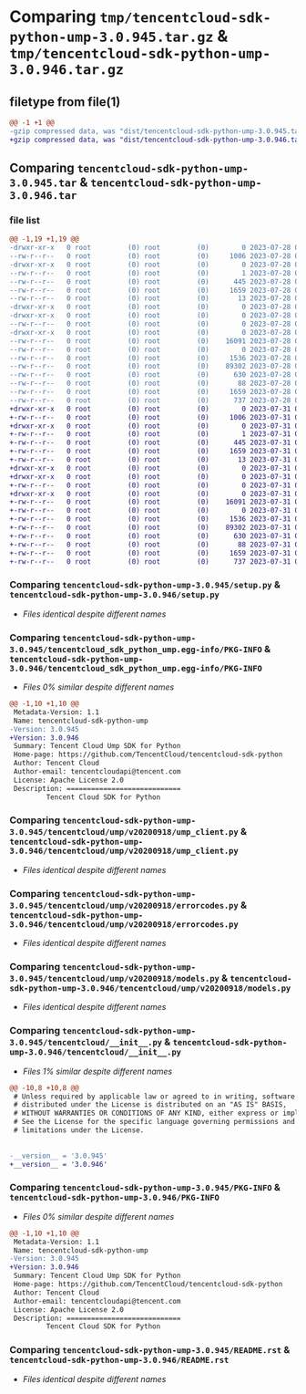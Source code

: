 # Comparing `tmp/tencentcloud-sdk-python-ump-3.0.945.tar.gz` & `tmp/tencentcloud-sdk-python-ump-3.0.946.tar.gz`

## filetype from file(1)

```diff
@@ -1 +1 @@
-gzip compressed data, was "dist/tencentcloud-sdk-python-ump-3.0.945.tar", last modified: Fri Jul 28 00:39:00 2023, max compression
+gzip compressed data, was "dist/tencentcloud-sdk-python-ump-3.0.946.tar", last modified: Mon Jul 31 00:39:18 2023, max compression
```

## Comparing `tencentcloud-sdk-python-ump-3.0.945.tar` & `tencentcloud-sdk-python-ump-3.0.946.tar`

### file list

```diff
@@ -1,19 +1,19 @@
-drwxr-xr-x   0 root         (0) root         (0)        0 2023-07-28 00:39:00.000000 tencentcloud-sdk-python-ump-3.0.945/
--rw-r--r--   0 root         (0) root         (0)     1006 2023-07-28 00:39:00.000000 tencentcloud-sdk-python-ump-3.0.945/setup.py
-drwxr-xr-x   0 root         (0) root         (0)        0 2023-07-28 00:39:00.000000 tencentcloud-sdk-python-ump-3.0.945/tencentcloud_sdk_python_ump.egg-info/
--rw-r--r--   0 root         (0) root         (0)        1 2023-07-28 00:39:00.000000 tencentcloud-sdk-python-ump-3.0.945/tencentcloud_sdk_python_ump.egg-info/dependency_links.txt
--rw-r--r--   0 root         (0) root         (0)      445 2023-07-28 00:39:00.000000 tencentcloud-sdk-python-ump-3.0.945/tencentcloud_sdk_python_ump.egg-info/SOURCES.txt
--rw-r--r--   0 root         (0) root         (0)     1659 2023-07-28 00:39:00.000000 tencentcloud-sdk-python-ump-3.0.945/tencentcloud_sdk_python_ump.egg-info/PKG-INFO
--rw-r--r--   0 root         (0) root         (0)       13 2023-07-28 00:39:00.000000 tencentcloud-sdk-python-ump-3.0.945/tencentcloud_sdk_python_ump.egg-info/top_level.txt
-drwxr-xr-x   0 root         (0) root         (0)        0 2023-07-28 00:39:00.000000 tencentcloud-sdk-python-ump-3.0.945/tencentcloud/
-drwxr-xr-x   0 root         (0) root         (0)        0 2023-07-28 00:39:00.000000 tencentcloud-sdk-python-ump-3.0.945/tencentcloud/ump/
--rw-r--r--   0 root         (0) root         (0)        0 2023-07-28 00:39:00.000000 tencentcloud-sdk-python-ump-3.0.945/tencentcloud/ump/__init__.py
-drwxr-xr-x   0 root         (0) root         (0)        0 2023-07-28 00:39:00.000000 tencentcloud-sdk-python-ump-3.0.945/tencentcloud/ump/v20200918/
--rw-r--r--   0 root         (0) root         (0)    16091 2023-07-28 00:39:00.000000 tencentcloud-sdk-python-ump-3.0.945/tencentcloud/ump/v20200918/ump_client.py
--rw-r--r--   0 root         (0) root         (0)        0 2023-07-28 00:39:00.000000 tencentcloud-sdk-python-ump-3.0.945/tencentcloud/ump/v20200918/__init__.py
--rw-r--r--   0 root         (0) root         (0)     1536 2023-07-28 00:39:00.000000 tencentcloud-sdk-python-ump-3.0.945/tencentcloud/ump/v20200918/errorcodes.py
--rw-r--r--   0 root         (0) root         (0)    89302 2023-07-28 00:39:00.000000 tencentcloud-sdk-python-ump-3.0.945/tencentcloud/ump/v20200918/models.py
--rw-r--r--   0 root         (0) root         (0)      630 2023-07-28 00:39:00.000000 tencentcloud-sdk-python-ump-3.0.945/tencentcloud/__init__.py
--rw-r--r--   0 root         (0) root         (0)       88 2023-07-28 00:39:00.000000 tencentcloud-sdk-python-ump-3.0.945/setup.cfg
--rw-r--r--   0 root         (0) root         (0)     1659 2023-07-28 00:39:00.000000 tencentcloud-sdk-python-ump-3.0.945/PKG-INFO
--rw-r--r--   0 root         (0) root         (0)      737 2023-07-28 00:39:00.000000 tencentcloud-sdk-python-ump-3.0.945/README.rst
+drwxr-xr-x   0 root         (0) root         (0)        0 2023-07-31 00:39:18.000000 tencentcloud-sdk-python-ump-3.0.946/
+-rw-r--r--   0 root         (0) root         (0)     1006 2023-07-31 00:39:18.000000 tencentcloud-sdk-python-ump-3.0.946/setup.py
+drwxr-xr-x   0 root         (0) root         (0)        0 2023-07-31 00:39:18.000000 tencentcloud-sdk-python-ump-3.0.946/tencentcloud_sdk_python_ump.egg-info/
+-rw-r--r--   0 root         (0) root         (0)        1 2023-07-31 00:39:18.000000 tencentcloud-sdk-python-ump-3.0.946/tencentcloud_sdk_python_ump.egg-info/dependency_links.txt
+-rw-r--r--   0 root         (0) root         (0)      445 2023-07-31 00:39:18.000000 tencentcloud-sdk-python-ump-3.0.946/tencentcloud_sdk_python_ump.egg-info/SOURCES.txt
+-rw-r--r--   0 root         (0) root         (0)     1659 2023-07-31 00:39:18.000000 tencentcloud-sdk-python-ump-3.0.946/tencentcloud_sdk_python_ump.egg-info/PKG-INFO
+-rw-r--r--   0 root         (0) root         (0)       13 2023-07-31 00:39:18.000000 tencentcloud-sdk-python-ump-3.0.946/tencentcloud_sdk_python_ump.egg-info/top_level.txt
+drwxr-xr-x   0 root         (0) root         (0)        0 2023-07-31 00:39:18.000000 tencentcloud-sdk-python-ump-3.0.946/tencentcloud/
+drwxr-xr-x   0 root         (0) root         (0)        0 2023-07-31 00:39:18.000000 tencentcloud-sdk-python-ump-3.0.946/tencentcloud/ump/
+-rw-r--r--   0 root         (0) root         (0)        0 2023-07-31 00:39:18.000000 tencentcloud-sdk-python-ump-3.0.946/tencentcloud/ump/__init__.py
+drwxr-xr-x   0 root         (0) root         (0)        0 2023-07-31 00:39:18.000000 tencentcloud-sdk-python-ump-3.0.946/tencentcloud/ump/v20200918/
+-rw-r--r--   0 root         (0) root         (0)    16091 2023-07-31 00:39:18.000000 tencentcloud-sdk-python-ump-3.0.946/tencentcloud/ump/v20200918/ump_client.py
+-rw-r--r--   0 root         (0) root         (0)        0 2023-07-31 00:39:18.000000 tencentcloud-sdk-python-ump-3.0.946/tencentcloud/ump/v20200918/__init__.py
+-rw-r--r--   0 root         (0) root         (0)     1536 2023-07-31 00:39:18.000000 tencentcloud-sdk-python-ump-3.0.946/tencentcloud/ump/v20200918/errorcodes.py
+-rw-r--r--   0 root         (0) root         (0)    89302 2023-07-31 00:39:18.000000 tencentcloud-sdk-python-ump-3.0.946/tencentcloud/ump/v20200918/models.py
+-rw-r--r--   0 root         (0) root         (0)      630 2023-07-31 00:39:18.000000 tencentcloud-sdk-python-ump-3.0.946/tencentcloud/__init__.py
+-rw-r--r--   0 root         (0) root         (0)       88 2023-07-31 00:39:18.000000 tencentcloud-sdk-python-ump-3.0.946/setup.cfg
+-rw-r--r--   0 root         (0) root         (0)     1659 2023-07-31 00:39:18.000000 tencentcloud-sdk-python-ump-3.0.946/PKG-INFO
+-rw-r--r--   0 root         (0) root         (0)      737 2023-07-31 00:39:18.000000 tencentcloud-sdk-python-ump-3.0.946/README.rst
```

### Comparing `tencentcloud-sdk-python-ump-3.0.945/setup.py` & `tencentcloud-sdk-python-ump-3.0.946/setup.py`

 * *Files identical despite different names*

### Comparing `tencentcloud-sdk-python-ump-3.0.945/tencentcloud_sdk_python_ump.egg-info/PKG-INFO` & `tencentcloud-sdk-python-ump-3.0.946/tencentcloud_sdk_python_ump.egg-info/PKG-INFO`

 * *Files 0% similar despite different names*

```diff
@@ -1,10 +1,10 @@
 Metadata-Version: 1.1
 Name: tencentcloud-sdk-python-ump
-Version: 3.0.945
+Version: 3.0.946
 Summary: Tencent Cloud Ump SDK for Python
 Home-page: https://github.com/TencentCloud/tencentcloud-sdk-python
 Author: Tencent Cloud
 Author-email: tencentcloudapi@tencent.com
 License: Apache License 2.0
 Description: ============================
         Tencent Cloud SDK for Python
```

### Comparing `tencentcloud-sdk-python-ump-3.0.945/tencentcloud/ump/v20200918/ump_client.py` & `tencentcloud-sdk-python-ump-3.0.946/tencentcloud/ump/v20200918/ump_client.py`

 * *Files identical despite different names*

### Comparing `tencentcloud-sdk-python-ump-3.0.945/tencentcloud/ump/v20200918/errorcodes.py` & `tencentcloud-sdk-python-ump-3.0.946/tencentcloud/ump/v20200918/errorcodes.py`

 * *Files identical despite different names*

### Comparing `tencentcloud-sdk-python-ump-3.0.945/tencentcloud/ump/v20200918/models.py` & `tencentcloud-sdk-python-ump-3.0.946/tencentcloud/ump/v20200918/models.py`

 * *Files identical despite different names*

### Comparing `tencentcloud-sdk-python-ump-3.0.945/tencentcloud/__init__.py` & `tencentcloud-sdk-python-ump-3.0.946/tencentcloud/__init__.py`

 * *Files 1% similar despite different names*

```diff
@@ -10,8 +10,8 @@
 # Unless required by applicable law or agreed to in writing, software
 # distributed under the License is distributed on an "AS IS" BASIS,
 # WITHOUT WARRANTIES OR CONDITIONS OF ANY KIND, either express or implied.
 # See the License for the specific language governing permissions and
 # limitations under the License.
 
 
-__version__ = '3.0.945'
+__version__ = '3.0.946'
```

### Comparing `tencentcloud-sdk-python-ump-3.0.945/PKG-INFO` & `tencentcloud-sdk-python-ump-3.0.946/PKG-INFO`

 * *Files 0% similar despite different names*

```diff
@@ -1,10 +1,10 @@
 Metadata-Version: 1.1
 Name: tencentcloud-sdk-python-ump
-Version: 3.0.945
+Version: 3.0.946
 Summary: Tencent Cloud Ump SDK for Python
 Home-page: https://github.com/TencentCloud/tencentcloud-sdk-python
 Author: Tencent Cloud
 Author-email: tencentcloudapi@tencent.com
 License: Apache License 2.0
 Description: ============================
         Tencent Cloud SDK for Python
```

### Comparing `tencentcloud-sdk-python-ump-3.0.945/README.rst` & `tencentcloud-sdk-python-ump-3.0.946/README.rst`

 * *Files identical despite different names*

